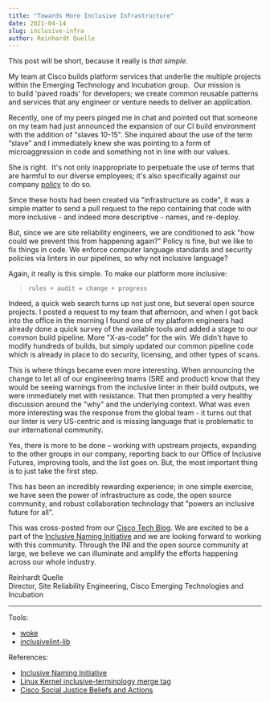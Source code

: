 ```yaml
---
title: "Towards More Inclusive Infrastructure"
date: 2021-04-14
slug: inclusive-infra
author: Reinhardt Quelle
---
```

This post will be short, because it really is _that simple_.

My team at Cisco builds platform services that underlie the multiple projects within the Emerging Technology and Incubation group.  Our mission is to build 'paved roads' for developers; we create common reusable patterns and services that any engineer or venture needs to deliver an application.

Recently, one of my peers pinged me in chat and pointed out that someone on my team had just announced the expansion of our CI build environment with the addition of "slaves 10-15". She inquired about the use of the term “slave” and I immediately knew she was pointing to a form of microaggression in code and something not in line with our values.


She is right.  It's not only inappropriate to perpetuate the use of terms that are harmful to our diverse employees; it's also specifically against our company [policy](https://www.cisco.com/c/en/us/about/social-justice/inclusive-language-policy.html) to do so. 

Since these hosts had been created via "infrastructure as code", it was a simple matter to send a pull request to the repo containing that code with more inclusive - and indeed more descriptive - names, and re-deploy. 

But, since we are site reliability engineers, we are conditioned to ask "how could we prevent this from happening again?" Policy is fine, but we like to fix things in code. We enforce computer language standards and security policies via linters in our pipelines, so why not inclusive language? 

Again, it really is this simple.  To make our platform more inclusive: 

> ```rules + audit = change + progress``` 

Indeed, a quick web search turns up not just one, but several open source projects. I posted a request to my team that afternoon, and when I got back into the office in the morning I found one of my platform engineers had already done a quick survey of the available tools and added a stage to our common build pipeline. More "X-as-code" for the win. We didn't have to modify hundreds of builds, but simply updated our common pipeline code which is already in place to do security, licensing, and other types of scans.

This is where things became even more interesting. When announcing the change to let all of our engineering teams (SRE and product) know that they would be seeing warnings from the inclusive linter in their build outputs, we were immediately met with resistance. That then prompted a very healthy discussion around the "why" and the underlying context.  What was even more interesting was the response from the global team - it turns out that our linter is very US-centric and is missing language that is problematic to our international community. 

Yes, there is more to be done – working with upstream projects, expanding to the other groups in our company, reporting back to our Office of Inclusive Futures, improving tools, and the list goes on. But, the most important thing is to just take the first step. 

This has been an incredibly rewarding experience; in one simple exercise, we have seen the power of infrastructure as code, the open source community, and robust collaboration technology that "powers an inclusive future for all". 

This was cross-posted from our [Cisco Tech Blog](https://ciscotechblog.com/blog/inclusive-infrastructure/). We are excited to be a part of the [Inclusive Naming Initiative](https://inclusivenaming.org) and we are looking forward to working with this community. Through the INI and the open source community at large, we believe we can illuminate and amplify the efforts happening across our whole industry.


Reinhardt Quelle  
Director, Site Reliability Engineering, Cisco Emerging Technologies and Incubation

---

Tools:

 * [woke](https://github.com/get-woke/woke)
 * [inclusivelint-lib](https://github.com/inclusivelint/inclusivelint-lib)

References:

 * [Inclusive Naming Initiative](https://inclusivenaming.org)
 * [Linux Kernel inclusive-terminology merge tag](https://git.kernel.org/pub/scm/linux/kernel/git/torvalds/linux.git/commit/?id=49decddd39e5f6132ccd7d9fdc3d7c470b0061bb)
 * [Cisco Social Justice Beliefs and Actions ](https://www.cisco.com/c/en/us/about/social-justice.html)

